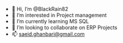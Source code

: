- 👋 Hi, I’m @BlackRain82
- 👀 I’m interested in Project management
- 🌱 I’m currently learning MS SQL
- 💞️ I’m looking to collaborate on ERP Projects
- 📫 saeid.ghanbari@gmail.com

<!---
BlackRain82/BlackRain82 is a ✨ special ✨ repository because its `README.md` (this file) appears on your GitHub profile.
You can click the Preview link to take a look at your changes.
--->
